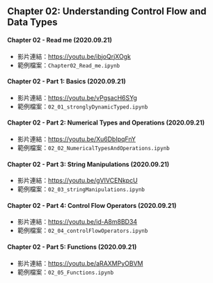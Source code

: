 ## Chapter 02: Understanding Control Flow and Data Types
#### Chapter 02 - Read me (2020.09.21)
* 影片連結：https://youtu.be/ibjoQrjXOgk
* 範例檔案：`Chapter02_Read_me.ipynb`

#### Chapter 02 - Part 1: Basics (2020.09.21)
* 影片連結：https://youtu.be/vPgsacH6SYg
* 範例檔案：`02_01_stronglyDynamicTyped.ipynb`

#### Chapter 02 - Part 2: Numerical Types and Operations (2020.09.21)
* 影片連結：https://youtu.be/Xu6DbIpqFnY
* 範例檔案：`02_02_NumericalTypesAndOperations.ipynb`

#### Chapter 02 - Part 3: String Manipulations (2020.09.21)
* 影片連結：https://youtu.be/gVIVCENkpcU
* 範例檔案：`02_03_stringManipulations.ipynb`

#### Chapter 02 - Part 4: Control Flow Operators (2020.09.21)
* 影片連結：https://youtu.be/id-A8m8BD34
* 範例檔案：`02_04_controlFlowOperators.ipynb`

#### Chapter 02 - Part 5: Functions (2020.09.21)
* 影片連結：https://youtu.be/aRAXMPyOBVM
* 範例檔案：`02_05_Functions.ipynb`